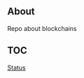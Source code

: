 ## About

Repo about blockchains

## TOC

[Status](https://github.com/FugueWeb/blockchain/blob/master/status.md)